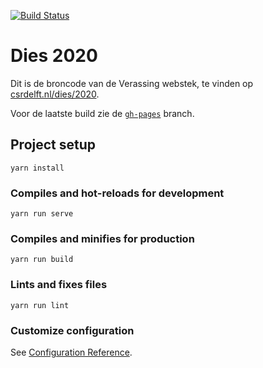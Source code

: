 [![Build Status](https://travis-ci.org/csrdelft/dies2020.svg?branch=master)](https://travis-ci.org/csrdelft/dies2020)

# Dies 2020

Dit is de broncode van de Verassing webstek, te vinden op [csrdelft.nl/dies/2020](https://csrdelft.nl/dies/2020/).

Voor de laatste build zie de [`gh-pages`](https://github.com/csrdelft/dies2020/tree/gh-pages) branch. 

## Project setup
```
yarn install
```

### Compiles and hot-reloads for development
```
yarn run serve
```

### Compiles and minifies for production
```
yarn run build
```

### Lints and fixes files
```
yarn run lint
```

### Customize configuration
See [Configuration Reference](https://cli.vuejs.org/config/).
